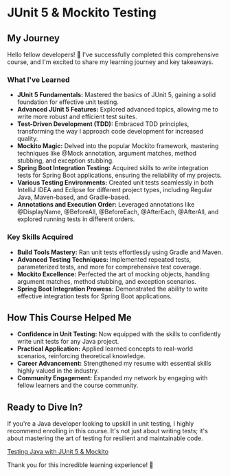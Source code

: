 # JUnit 5 & Mockito Testing
## My Journey

Hello fellow developers! 👋 I've successfully completed this comprehensive course, and I'm excited to share my learning journey and key takeaways.

### What I've Learned

- **JUnit 5 Fundamentals:** Mastered the basics of JUnit 5, gaining a solid foundation for effective unit testing.
- **Advanced JUnit 5 Features:** Explored advanced topics, allowing me to write more robust and efficient test suites.
- **Test-Driven Development (TDD):** Embraced TDD principles, transforming the way I approach code development for increased quality.
- **Mockito Magic:** Delved into the popular Mockito framework, mastering techniques like @Mock annotation, argument matches, method stubbing, and exception stubbing.
- **Spring Boot Integration Testing:** Acquired skills to write integration tests for Spring Boot applications, ensuring the reliability of my projects.
- **Various Testing Environments:** Created unit tests seamlessly in both IntelliJ IDEA and Eclipse for different project types, including Regular Java, Maven-based, and Gradle-based.
- **Annotations and Execution Order:** Leveraged annotations like @DisplayName, @BeforeAll, @BeforeEach, @AfterEach, @AfterAll, and explored running tests in different orders.

### Key Skills Acquired

- **Build Tools Mastery:** Ran unit tests effortlessly using Gradle and Maven.
- **Advanced Testing Techniques:** Implemented repeated tests, parameterized tests, and more for comprehensive test coverage.
- **Mockito Excellence:** Perfected the art of mocking objects, handling argument matches, method stubbing, and exception scenarios.
- **Spring Boot Integration Prowess:** Demonstrated the ability to write effective integration tests for Spring Boot applications.

## How This Course Helped Me

- **Confidence in Unit Testing:** Now equipped with the skills to confidently write unit tests for any Java project.
- **Practical Application:** Applied learned concepts to real-world scenarios, reinforcing theoretical knowledge.
- **Career Advancement:** Strengthened my resume with essential skills highly valued in the industry.
- **Community Engagement:** Expanded my network by engaging with fellow learners and the course community.

## Ready to Dive In?

If you're a Java developer looking to upskill in unit testing, I highly recommend enrolling in this course. It's not just about writing tests; it's about mastering the art of testing for resilient and maintainable code.

[Testing Java with JUnit 5 & Mockito](https://www.udemy.com/course/testing-java-code-with-junit-5-and-mockito/)

Thank you for this incredible learning experience! 🚀
